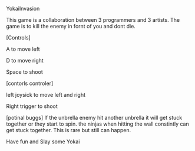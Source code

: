 YokaiInvasion

This game is a collaboration between 3 programmers and 3 artists. The game is to kill the enemy in fornt of you and dont die.

[Controls]

A to move left

D to move right

Space to shoot

[contorls controler]

left joysick to move left and right

Right trigger to shoot

[potinal buggs] If the unbrella enemy hit another unbrella it will get stuck together or they start to spin. the ninjas when hitting the wall constintly can get stuck together. This is rare but still can happen.

Have fun and Slay some Yokai
